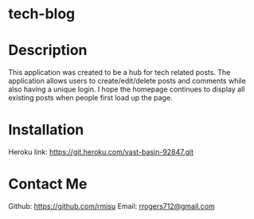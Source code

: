 # tech-blog

# Description
This application was created to be a hub for tech related posts. The application allows users to create/edit/delete posts and comments while also having a unique login. I hope the homepage continues to display all existing posts when people first load up the page.

# Installation 

Heroku link: https://git.heroku.com/vast-basin-92847.git

# Contact Me 
Github: https://github.com/rmisu
Email: rrogers712@gmail.com